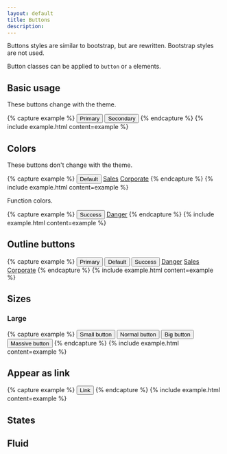 ```yaml
---
layout: default
title: Buttons
description:
---
```


Buttons styles are similar to bootstrap, but are rewritten. Bootstrap styles are not used.

Button classes can be applied to `button` or `a` elements.

## Basic usage

These buttons change with the theme.

{% capture example %}
<button type="button" class="button focus">Primary</button>
<button type="button" class="button">Secondary</button>
{% endcapture %}
{% include example.html content=example %}

## Colors

These buttons don't change with the theme.

{% capture example %}
<button type="button" class="btn btn-primary">Default</button>
<a href="#" class="btn btn-warning">Sales</a>
<a href="#" class="btn btn-info">Corporate</a>
{% endcapture %}
{% include example.html content=example %}

Function colors.

{% capture example %}
<button type="button" class="btn btn-success">Success</button>
<a href="#" class="btn btn-danger">Danger</a>
{% endcapture %}
{% include example.html content=example %}

## Outline buttons

{% capture example %}
<button type="button" class="button primary outline">Primary</button>
<button type="button" class="button outline">Default</button>
<button type="button" class="button success outline">Success</button>
<a href="#" class="button danger outline">Danger</a>
<a href="#" class="button sales outline">Sales</a>
<a href="#" class="button corporate outline">Corporate</a>
{% endcapture %}
{% include example.html content=example %}


## Sizes

### Large

{% capture example %}
<button type="button" class="button small">Small button</button>
<button type="button" class="button">Normal button</button>
<button type="button" class="button big">Big button</button>
<button type="button" class="button massive">Massive button</button>
{% endcapture %}
{% include example.html content=example %}

## Appear as link

{% capture example %}
<button type="button" class="btn btn-link">Link</button>
{% endcapture %}
{% include example.html content=example %}

## States

## Fluid
